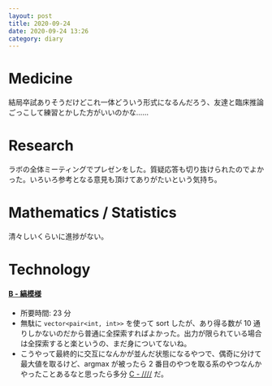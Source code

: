 ```yaml
---
layout: post
title: 2020-09-24
date: 2020-09-24 13:26
category: diary
---
```


# Medicine
結局卒試ありそうだけどこれ一体どういう形式になるんだろう、友達と臨床推論ごっこして練習とかした方がいいのかな……

# Research
ラボの全体ミーティングでプレゼンをした。質疑応答も切り抜けられたのでよかった。いろいろ参考となる意見も頂けてありがたいという気持ち。

# Mathematics / Statistics
清々しいくらいに進捗がない。

# Technology

#### [B - 縞模様](https://atcoder.jp/contests/arc020/tasks/arc020_2)
- 所要時間: 23 分
- 無駄に `vector<pair<int, int>>` を使って sort したが、あり得る数が 10 通りしかないのだから普通に全探索すればよかった。出力が限られている場合は全探索すると楽というの、まだ身についてないね。
- こうやって最終的に交互になんかが並んだ状態になるやつで、偶奇に分けて最大値を取るけど、argmax が被ったら 2 番目のやつを取る系のやつなんかやったことあるなと思ったら多分 [C - /\/\/\/](https://atcoder.jp/contests/abc111/tasks/arc103_a) だ。